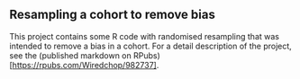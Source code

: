 ## Resampling a cohort to remove bias
This project contains some R code with randomised resampling that was intended to remove a bias in a cohort. For a detail description of the project, see the (published markdown on RPubs)[https://rpubs.com/Wiredchop/982737].
